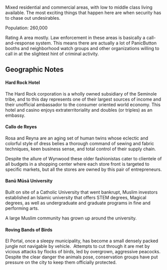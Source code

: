 Mixed residential and commercial areas, with low to middle class living available. The most exciting things that happen here are when security has to chase out undesirables.  
  
Population: 260,000  
  
Rating A area mostly. Law enforcement in these areas is basically a call-and-response system. This means there are actually a lot of PanicButton booths and neighborhood watch groups and other organizations willing to call in at the slightest hint of criminal activity.

## Geographic Notes

#### Hard Rock Hotel

The Hard Rock corporation is a wholly owned subsidiary of the Seminole tribe, and to this day represents one of their largest sources of income and their unofficial ambassador to the consumer oriented world economy. This hotel and casino enjoys extraterritoriality and doubles (or triples) as an embassy.

#### Callo de Reyes

Rosa and Reyna are an aging set of human twins whose eclectic and colorful style of dress belies a thorough command of sewing and fabric techniques, keen business sense, and total control of their supply chain.   
  
Despite the allure of Wynwood these older fashionistas cater to clientele of all budgets in a shopping center where each store front is targeted to specific markets, but all the stores are owned by this pair of entrepreneurs.

#### Banū Mūsā University

Built on site of a Catholic University that went bankrupt, Muslim investors established an Islamic university that offers STEM degrees, Magical degrees, as well as undergraduate and graduate programs in fine and performing arts.  
  
A large Muslim community has grown up around the university.

#### Roving Bands of Birds

El Portal, once a sleepy municipality, has become a small densely packed jungle not navigable by vehicle.  Attempts to cut through it are met by vicious attacks by flocks of birds, led by overgrown, aggressive peacocks. Despite the clear danger the animals pose, conservation groups have put pressure on the city to keep them officially protected.